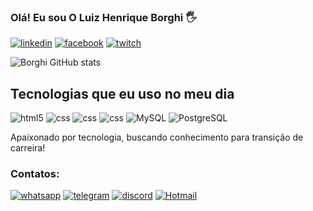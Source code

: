 ### Olá! Eu sou O Luiz Henrique Borghi 🖐️


[![linkedin](https://img.shields.io/badge/LinkedIn-0077B5?style=for-the-badge&logo=linkedin&logoColor=white)](https://www.linkedin.com/in/luiz-henrique-borghi-34812ab4/)
[![facebook](https://img.shields.io/badge/Facebook-1877F2?style=for-the-badge&logo=facebook&logoColor=white)](https://www.facebook.com/luiz.borghi/)
[![twitch](https://img.shields.io/badge/Twitch-9146FF?style=for-the-badge&logo=twitch&logoColor=white)](https://www.twitch.tv/tioborghi)

![Borghi GitHub stats](https://github-readme-stats.vercel.app/api?username=luizborghi&show_icons=true&theme=dracula)

## Tecnologias que eu uso no meu dia

![html5](https://img.shields.io/badge/HTML5-E34F26?style=for-the-badge&logo=html5&logoColor=white)
![css](https://img.shields.io/badge/CSS3-1572B6?style=for-the-badge&logo=css3&logoColor=white)
![css](https://img.shields.io/badge/Lua-2C2D72?style=for-the-badge&logo=lua&logoColor=white)
![css](https://img.shields.io/badge/JavaScript-F7DF1E?style=for-the-badge&logo=javascript&logoColor=black)
![MySQL](https://img.shields.io/badge/-MySQL-black?style=flat-square&logo=mysql&logoColor=white)
![PostgreSQL](https://img.shields.io/badge/-PostgreSQL-336791?style=flat-square&logo=postgresql)

Apaixonado por tecnologia, buscando conhecimento para transição de carreira!


### Contatos:
[![whatsapp](https://img.shields.io/badge/WhatsApp-25D366?style=for-the-badge&logo=whatsapp&logoColor=white)](https://wa.me/5516981172646)
[![telegram](https://img.shields.io/badge/Telegram-2CA5E0?style=for-the-badge&logo=telegram&logoColor=white)](https://t.me/LuizBorghi)
[![discord](https://img.shields.io/badge/Discord-7289DA?style=for-the-badge&logo=discord&logoColor=white)](https://discord.gg/s8waFgzMWA)
[![Hotmail](https://img.shields.io/badge/-Hotmail-0078D4?style=for-the-badge&logo=microsoft-outlook&logoColor=white&link=mailto:luiz.borghi@live.com)](mailto:luiz.borghi@live.com)




